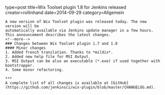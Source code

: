 type=post
title=Wix Toolset plugin 1.8 for Jenkins released
creator=rollinhand
date=2014-09-29
category=Allgemein
~~~~~~
A new version of Wix Toolset plugin was released today. The new version will be 
automatically available via Jenkins update manager in a few hours. 
This announcement describes the latest changes.
<!--more-->
### Changes between Wix Toolset plugin 1.7 and 1.8
#### Minor changes
1. Added french translation. Thanks to *mildis*.
2. Added new help file for MSI Output.
3. MSI Output can be also an executable (*.exe) if used together with bootstrapper.
4. Some minor refactoring.

***
A complete list of all changes is available at [GitHub](https://github.com/jenkinsci/wix-plugin/blob/master/CHANGELOG.md).
